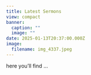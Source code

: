 ```yaml
---
title: Latest Sermons
view: compact
banner:
  caption: ""
  image: ""
date: 2025-01-13T20:37:00.000Z
image:
  filename: img_4337.jpeg
---
```

here you’ll find …
